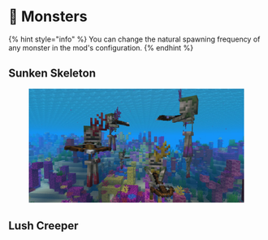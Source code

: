 # 🧟 Monsters

{% hint style="info" %}
You can change the natural spawning frequency of any monster in the mod's configuration.
{% endhint %}

## Sunken Skeleton

<figure><img src=".gitbook/assets/sunken_skeletons.png" alt=""><figcaption></figcaption></figure>

## Lush Creeper
